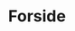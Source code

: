 ---
layout: "layouts/frontpage.njk"
title: "Forside"
description: Beskrivelse af hvad siden handler om.
hero_video: "hero-video"
about: 
    heading: "Vi hjælper dig med at skabe forandring"
    excerpt: >-
      Hos Mediegruppen tror vi på, at kommunikation kan ændre verden. Fra dig og mig, fra det nære – til bæredygtighed, sundhed, tryghed og menneskelige relationer. På stærke fortællinger, der skaber troværdig kommunikation.<br><br>Vi vil gerne tale om din historie, før vi taler om medier og eksekvering. Vi taler om din sag og din rolle i verden og i samfundet. Lad os hjælpe dig med at udkomme, så du får nye forbindelser, skaber bevægelse og forandring.
    fokus:
    - heading: "dsdd"
      text: "sds"
      image: "fortaeller-300x300"
    - heading: "dsddsss"
      text: "sds"
      image: "fortaeller-300x300"
---